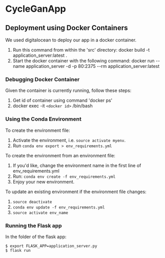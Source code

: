 # CycleGanApp
## Deployment using Docker Containers
We used digitalocean to deploy our app in a docker container.
1. Run this command from within the 'src' directory:  docker build -t application_server:latest .
2. Start the docker container with the following command: docker run --name application_server -d -p 80:2375 --rm application_server:latest

### Debugging Docker Container
Given the container is currently running, follow these steps:
1. Get id of container using command 'docker ps'
2. docker exec -it `<docker id>` /bin/bash

### Using the Conda Environment

To create the environment file:
1. Activate the environment, i.e. `source activate myenv`.
2. Run `conda env export > env_requirements.yml`

To create the environment from an environment file:
1. If you'd like, change the environment name in the first line of env_requirements.yml
2. Run: `conda env create -f env_requirements.yml`
3. Enjoy your new environment. 

To update an existing environment if the environment file changes:
1. `source deactivate`
2. `conda env update -f env_requirements.yml`
3. `source activate env_name`

### Running the Flask app

In the folder of the flask app:
```
$ export FLASK_APP=application_server.py
$ flask run
```
